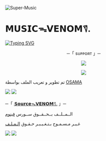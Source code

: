 ![Super-Music](https://a.top4top.io/p_2929boy350.jpg)
# 𝗠𝗨𝗦𝗜𝗖ᯓ𝗩𝗘𝗡𝗢𝗠𖠛.

[![Typing SVG](https://readme-typing-svg.herokuapp.com/?lines=WELCOME+TO+MUSIC-Venom+AN+ADVANCE+BOT)](https://github.com/FM8Y/Venom-Music)

<p align="center">
    ─「 sᴜᴩᴩᴏʀᴛ 」─
</p>

</h3>
<p align="center">
<a href="https://telegram.me/EE_47"><img src="https://img.shields.io/badge/-Support%20Group-blue.svg?style=for-the-badge&logo=Telegram"></a>
</p>
<p align="center">
<a href="https://telegram.me/EE_20"><img src="https://img.shields.io/badge/-Support%20Channel-blue.svg?style=for-the-badge&logo=Telegram"></a>
</p>

تم تطوير و تعريب الملف بواسطة [OSAMA](https://t.me/K_o_c_1)

<img src="https://user-images.githubusercontent.com/73097560/115834477-dbab4500-a447-11eb-908a-139a6edaec5c.gif"> <img src="https://user-images.githubusercontent.com/73097560/115834477-dbab4500-a447-11eb-908a-139a6edaec5c.gif">




─「 [𓏺𝗦𝗼𝘂𝗿𝗰𝗲ᯓ𝗩𝗘𝗡𝗢𝗠𖠛.](https://t.me/K_o_c_3) 」─ 


  الــمــلــف بــحــقــوق ســورس [فينوم](https://t.me/K_o_c_3)

غـيـر مـسـمـوح بـتـغـيـيـر حـقـوق [الـمـلـف](https://t.me/K_o_c_3)


<img src="https://user-images.githubusercontent.com/73097560/115834477-dbab4500-a447-11eb-908a-139a6edaec5c.gif"> <img src="https://user-images.githubusercontent.com/73097560/115834477-dbab4500-a447-11eb-908a-139a6edaec5c.gif">

